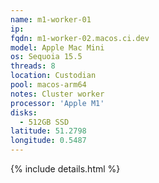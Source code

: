```yaml
---
name: m1-worker-01
ip:
fqdn: m1-worker-02.macos.ci.dev
model: Apple Mac Mini
os: Sequoia 15.5
threads: 8
location: Custodian
pool: macos-arm64
notes: Cluster worker
processor: 'Apple M1'
disks:
  - 512GB SSD
latitude: 51.2798
longitude: 0.5487
---
```

{% include details.html %} 

